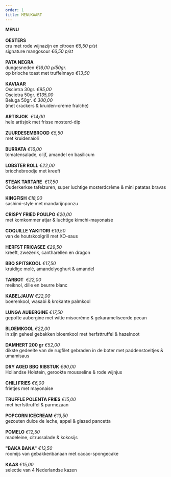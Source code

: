 ```yaml
---
order: 1
title: MENUKAART
---
```

**MENU** \
\
**OESTERS**\
cru met rode wijnazijn en citroen *€6,50 p/s*t\
signature mangosour *€6,50 p/st*\
\
**PATA NEGRA**\
dungesneden *€16,00 p/50gr.*\
op brioche toast met truffelmayo *€13,50*\
\
**KAVIAAR**\
Oscietra 30gr. *€95,00*\
Oscietra 50gr. *€135,00*\
Beluga 50gr. *€ 300,00*\
(met crackers & kruiden-crème fraîche)\
\
**ARTISJOK**  *€14,00*\
hele artisjok met frisse mosterd-dip\
\
**ZUURDESEMBROOD** *€5,50*\
met kruidenaïoli\
\
**BURRATA** *€16,00*\
tomatensalade, olijf, amandel en basilicum           \
\
**LOBSTER ROLL** *€22,00*\
briochebroodje met kreeft\
\
**STEAK TARTARE**  *€17,50*\
Ouderkerkse tafelzuren, super luchtige mosterdcrème & mini patatas bravas \
\
**KINGFISH** *€18,00*\
sashimi-style met mandarijnponzu \
\
**CRISPY FRIED POULPO** *€20,00*\
met komkommer atjar & luchtige kimchi-mayonaise \
\
**COQUILLE YAKITORI** *€19,50* \
van de houtskoolgrill met XO-saus\
\
**HERFST FRICASEE** *€29,50*\
kreeft, zwezerik, cantharellen en dragon \
\
**BBQ SPITSKOOL** *€17,50*\
kruidige molé, amandelyoghurt & amandel\
\
**TARBOT**  *€22,00*\
meiknol, dille en beurre blanc  \
\
**KABELJAUW** *€22,00*\
boerenkool, wasabi & krokante palmkool \
\
**LUNGA AUBERGINE** *€17,50*\
gepofte aubergine met witte misocrème & gekarameliseerde pecan\
\
**BLOEMKOOL** *€22,00*\
in zijn geheel gebakken bloemkool met herfsttruffel & hazelnoot\
\
**DAMHERT 200 gr** *€52,00*\
dikste gedeelte van de rugfilet gebraden in de boter met paddenstoeltjes & umamisaus\
\
**DRY AGED BBQ RIBSTUK** *€90,00*\
Hollandse Holstein, gerookte mousseline & rode wijnjus\
\
**CHILI FRIES** *€6,00*\
frietjes met mayonaise\
\
**TRUFFLE POLENTA FRIES** *€15,00*\
met herfsttruffel & parmezaan\
\
**POPCORN ICECREAM** *€13,50* \
gezouten dulce de leche, appel & glazed pancetta\
\
**POMELO** *€12,50* \
madeleine, citrussalade & kokosijs\
\
**"BAKA BANA"** *€13,50* \
roomijs van gebakkenbanaan met cacao-spongecake  \
\
**KAAS** *€15,00*\
selectie van 4 Nederlandse kazen